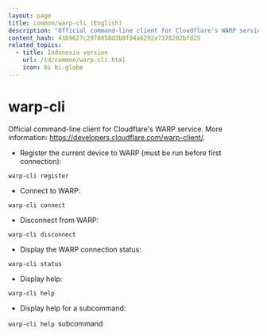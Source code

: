 ```yaml
---
layout: page
title: common/warp-cli (English)
description: "Official command-line client for Cloudflare's WARP service."
content_hash: 41b9627c2970858d3b8f04a6292a7378202bfd25
related_topics:
  - title: Indonesia version
    url: /id/common/warp-cli.html
    icon: bi bi-globe
---
```

# warp-cli

Official command-line client for Cloudflare's WARP service.
More information: <https://developers.cloudflare.com/warp-client/>.

- Register the current device to WARP (must be run before first connection):

`warp-cli register`

- Connect to WARP:

`warp-cli connect`

- Disconnect from WARP:

`warp-cli disconnect`

- Display the WARP connection status:

`warp-cli status`

- Display help:

`warp-cli help`

- Display help for a subcommand:

`warp-cli help `<span class="tldr-var badge badge-pill bg-dark-lm bg-white-dm text-white-lm text-dark-dm font-weight-bold">subcommand</span>
